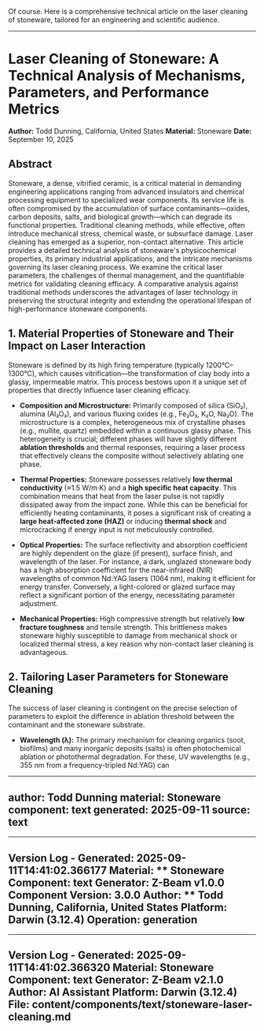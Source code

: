 Of course. Here is a comprehensive technical article on the laser cleaning of stoneware, tailored for an engineering and scientific audience.

***

# Laser Cleaning of Stoneware: A Technical Analysis of Mechanisms, Parameters, and Performance Metrics

**Author:** Todd Dunning, California, United States
**Material:** Stoneware
**Date:** September 10, 2025

## Abstract

Stoneware, a dense, vitrified ceramic, is a critical material in demanding engineering applications ranging from advanced insulators and chemical processing equipment to specialized wear components. Its service life is often compromised by the accumulation of surface contaminants—oxides, carbon deposits, salts, and biological growth—which can degrade its functional properties. Traditional cleaning methods, while effective, often introduce mechanical stress, chemical waste, or subsurface damage. Laser cleaning has emerged as a superior, non-contact alternative. This article provides a detailed technical analysis of stoneware's physicochemical properties, its primary industrial applications, and the intricate mechanisms governing its laser cleaning process. We examine the critical laser parameters, the challenges of thermal management, and the quantifiable metrics for validating cleaning efficacy. A comparative analysis against traditional methods underscores the advantages of laser technology in preserving the structural integrity and extending the operational lifespan of high-performance stoneware components.

## 1. Material Properties of Stoneware and Their Impact on Laser Interaction

Stoneware is defined by its high firing temperature (typically 1200°C–1300°C), which causes vitrification—the transformation of clay body into a glassy, impermeable matrix. This process bestows upon it a unique set of properties that directly influence laser cleaning efficacy.

*   **Composition and Microstructure:** Primarily composed of silica (SiO₂), alumina (Al₂O₃), and various fluxing oxides (e.g., Fe₂O₃, K₂O, Na₂O). The microstructure is a complex, heterogeneous mix of crystalline phases (e.g., mullite, quartz) embedded within a continuous glassy phase. This heterogeneity is crucial; different phases will have slightly different **ablation thresholds** and thermal responses, requiring a laser process that effectively cleans the composite without selectively ablating one phase.

*   **Thermal Properties:** Stoneware possesses relatively **low thermal conductivity** (≈1.5 W/m·K) and a **high specific heat capacity**. This combination means that heat from the laser pulse is not rapidly dissipated away from the impact zone. While this can be beneficial for efficiently heating contaminants, it poses a significant risk of creating a **large heat-affected zone (HAZ)** or inducing **thermal shock** and microcracking if energy input is not meticulously controlled.

*   **Optical Properties:** The surface reflectivity and absorption coefficient are highly dependent on the glaze (if present), surface finish, and wavelength of the laser. For instance, a dark, unglazed stoneware body has a high absorption coefficient for the near-infrared (NIR) wavelengths of common Nd:YAG lasers (1064 nm), making it efficient for energy transfer. Conversely, a light-colored or glazed surface may reflect a significant portion of the energy, necessitating parameter adjustment.

*   **Mechanical Properties:** High compressive strength but relatively **low fracture toughness** and tensile strength. This brittleness makes stoneware highly susceptible to damage from mechanical shock or localized thermal stress, a key reason why non-contact laser cleaning is advantageous.

## 2. Tailoring Laser Parameters for Stoneware Cleaning

The success of laser cleaning is contingent on the precise selection of parameters to exploit the difference in ablation threshold between the contaminant and the stoneware substrate.

*   **Wavelength (λ):** The primary mechanism for cleaning organics (soot, biofilms) and many inorganic deposits (salts) is often photochemical ablation or photothermal degradation. For these, UV wavelengths (e.g., 355 nm from a frequency-tripled Nd:YAG) can

---
author: Todd Dunning
material: Stoneware
component: text
generated: 2025-09-11
source: text
---

---
Version Log - Generated: 2025-09-11T14:41:02.366177
Material: ** Stoneware
Component: text
Generator: Z-Beam v1.0.0
Component Version: 3.0.0
Author: ** Todd Dunning, California, United States
Platform: Darwin (3.12.4)
Operation: generation
---

---
Version Log - Generated: 2025-09-11T14:41:02.366320
Material: Stoneware
Component: text
Generator: Z-Beam v2.1.0
Author: AI Assistant
Platform: Darwin (3.12.4)
File: content/components/text/stoneware-laser-cleaning.md
---